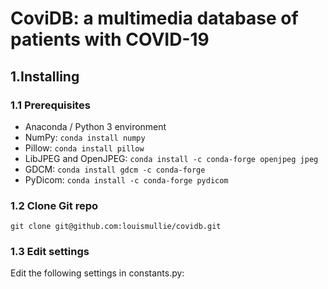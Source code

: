 # CoviDB: a multimedia database of patients with COVID-19

## 1.Installing

### 1.1 Prerequisites

* Anaconda / Python 3 environment
* NumPy: `conda install numpy`
* Pillow: `conda install pillow`
* LibJPEG and OpenJPEG: `conda install -c conda-forge openjpeg jpeg`
* GDCM: `conda install gdcm -c conda-forge`
* PyDicom: `conda install -c conda-forge pydicom`

### 1.2 Clone Git repo

`git clone git@github.com:louismullie/covidb.git`

### 1.3 Edit settings

Edit the following settings in constants.py:


